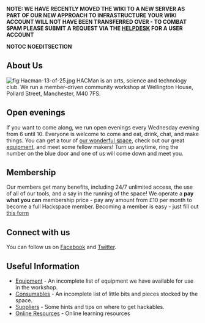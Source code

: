 **NOTE: WE HAVE RECENTLY MOVED THE WIKI TO A NEW SERVER AS PART OF OUR
NEW APPROACH TO INFRASTRUCTURE YOUR WIKI ACCOUNT WILL NOT HAVE BEEN
TRANSFERRED OVER - TO COMBAT SPAM PLEASE SUBMIT A REQUEST VIA THE
[HELPDESK](HTTPS://help.hacman.org.uk) FOR A USER ACCOUNT**

__NOTOC__ __NOEDITSECTION__

About Us
--------

![](Hacman-13-of-25.jpg "fig:Hacman-13-of-25.jpg") HACMan is an arts,
science and technology club. We run a member-driven community workshop
at Wellington House, Pollard Street, Manchester, M40 7FS.

Open evenings
-------------

If you want to come along, we run open evenings every Wednesday evening
from 6 until 10. Everyone is welcome to come and eat, drink, chat, and
make things. You can get a tour of [our wonderful
space](Wellington_House "wikilink"), check out our great
[equipment](equipment "wikilink"), and meet some fellow makers! Turn up
anytime, ring the number on the blue door and one of us will come down
and meet you.

Membership
----------

Our members get many benefits, including 24/7 unlimited access, the use
of all of our tools, and a say in the running of the space! We operate a
**pay what you can** membership price - pay any amount from £10 per
month to become a full Hackspace member. Becoming a member is easy -
just fill out [this form](https://hacman.org.uk/become-a-member/)

Connect with us
---------------

You can follow us on [Facebook](https://www.facebook.com/hacmanchester/)
and [Twitter](https://twitter.com/hacmanchester).

Useful Information
------------------

-   [Equipment](Equipment "wikilink") - An incomplete list of equipment
    we have available for use in the workshop.
-   [Consumables](Consumables "wikilink") - An incomplete list of little
    bits and pieces stocked by the space.
-   [Suppliers](Suppliers "wikilink") - Some hints and tips on where to
    get hackables.
-   [Online Resources](Online_Resources "wikilink") - Online learning
    resources